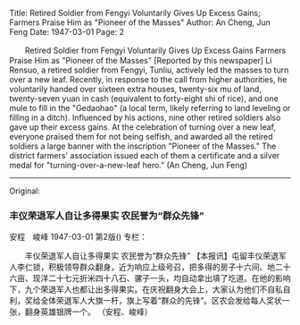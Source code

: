 Title: Retired Soldier from Fengyi Voluntarily Gives Up Excess Gains; Farmers Praise Him as "Pioneer of the Masses"
Author: An Cheng, Jun Feng
Date: 1947-03-01
Page: 2

　　Retired Soldier from Fengyi Voluntarily Gives Up Excess Gains
    Farmers Praise Him as "Pioneer of the Masses"
    [Reported by this newspaper] Li Rensuo, a retired soldier from Fengyi, Tunliu, actively led the masses to turn over a new leaf. Recently, in response to the call from higher authorities, he voluntarily handed over sixteen extra houses, twenty-six mu of land, twenty-seven yuan in cash (equivalent to forty-eight shi of rice), and one mule to fill in the "Gedaohao" (a local term, likely referring to land leveling or filling in a ditch). Influenced by his actions, nine other retired soldiers also gave up their excess gains. At the celebration of turning over a new leaf, everyone praised them for not being selfish, and awarded all the retired soldiers a large banner with the inscription "Pioneer of the Masses." The district farmers' association issued each of them a certificate and a silver medal for "turning-over-a-new-leaf hero."
          (An Cheng, Jun Feng)



<hr /> 

Original: 


### 丰仪荣退军人自让多得果实  农民誉为“群众先锋”
安程　峻峰
1947-03-01
第2版()
专栏：

　　丰仪荣退军人自让多得果实
    农民誉为“群众先锋”
    【本报讯】屯留丰仪荣退军人李仁锁，积极领导群众翻身，近为响应上级号召，把多得的房子十六间、地二十六亩、现洋二十七元折米四十八石、骡子一头，均自动拿出填了圪道。在他的影响下，九个荣退军人也都让出多得果实。在庆祝翻身大会上，大家认为他们不自私自利，奖给全体荣退军人大旗一杆，旗上写着“群众的先锋”。区农会发给每人奖状一张，翻身英雄银牌一个。
          （安程、峻峰）
